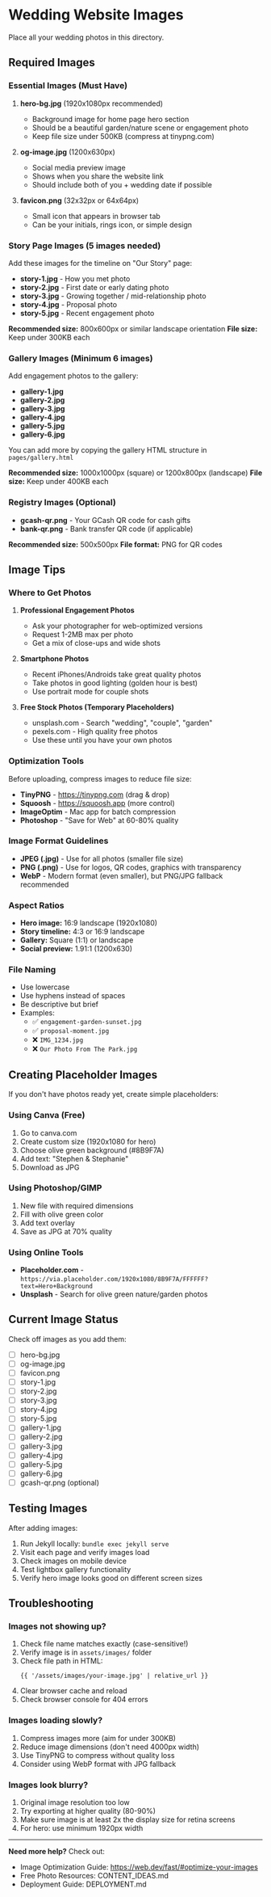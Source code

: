 # Wedding Website Images

Place all your wedding photos in this directory.

## Required Images

### Essential Images (Must Have)

1. **hero-bg.jpg** (1920x1080px recommended)
   - Background image for home page hero section
   - Should be a beautiful garden/nature scene or engagement photo
   - Keep file size under 500KB (compress at tinypng.com)

2. **og-image.jpg** (1200x630px)
   - Social media preview image
   - Shows when you share the website link
   - Should include both of you + wedding date if possible

3. **favicon.png** (32x32px or 64x64px)
   - Small icon that appears in browser tab
   - Can be your initials, rings icon, or simple design

### Story Page Images (5 images needed)

Add these images for the timeline on "Our Story" page:

- **story-1.jpg** - How you met photo
- **story-2.jpg** - First date or early dating photo
- **story-3.jpg** - Growing together / mid-relationship photo
- **story-4.jpg** - Proposal photo
- **story-5.jpg** - Recent engagement photo

**Recommended size:** 800x600px or similar landscape orientation
**File size:** Keep under 300KB each

### Gallery Images (Minimum 6 images)

Add engagement photos to the gallery:

- **gallery-1.jpg**
- **gallery-2.jpg**
- **gallery-3.jpg**
- **gallery-4.jpg**
- **gallery-5.jpg**
- **gallery-6.jpg**

You can add more by copying the gallery HTML structure in `pages/gallery.html`

**Recommended size:** 1000x1000px (square) or 1200x800px (landscape)
**File size:** Keep under 400KB each

### Registry Images (Optional)

- **gcash-qr.png** - Your GCash QR code for cash gifts
- **bank-qr.png** - Bank transfer QR code (if applicable)

**Recommended size:** 500x500px
**File format:** PNG for QR codes

## Image Tips

### Where to Get Photos

1. **Professional Engagement Photos**
   - Ask your photographer for web-optimized versions
   - Request 1-2MB max per photo
   - Get a mix of close-ups and wide shots

2. **Smartphone Photos**
   - Recent iPhones/Androids take great quality photos
   - Take photos in good lighting (golden hour is best)
   - Use portrait mode for couple shots

3. **Free Stock Photos (Temporary Placeholders)**
   - unsplash.com - Search "wedding", "couple", "garden"
   - pexels.com - High quality free photos
   - Use these until you have your own photos

### Optimization Tools

Before uploading, compress images to reduce file size:

- **TinyPNG** - https://tinypng.com (drag & drop)
- **Squoosh** - https://squoosh.app (more control)
- **ImageOptim** - Mac app for batch compression
- **Photoshop** - "Save for Web" at 60-80% quality

### Image Format Guidelines

- **JPEG (.jpg)** - Use for all photos (smaller file size)
- **PNG (.png)** - Use for logos, QR codes, graphics with transparency
- **WebP** - Modern format (even smaller), but PNG/JPG fallback recommended

### Aspect Ratios

- **Hero image:** 16:9 landscape (1920x1080)
- **Story timeline:** 4:3 or 16:9 landscape
- **Gallery:** Square (1:1) or landscape
- **Social preview:** 1.91:1 (1200x630)

### File Naming

- Use lowercase
- Use hyphens instead of spaces
- Be descriptive but brief
- Examples:
  - ✅ `engagement-garden-sunset.jpg`
  - ✅ `proposal-moment.jpg`
  - ❌ `IMG_1234.jpg`
  - ❌ `Our Photo From The Park.jpg`

## Creating Placeholder Images

If you don't have photos ready yet, create simple placeholders:

### Using Canva (Free)

1. Go to canva.com
2. Create custom size (1920x1080 for hero)
3. Choose olive green background (#8B9F7A)
4. Add text: "Stephen & Stephanie"
5. Download as JPG

### Using Photoshop/GIMP

1. New file with required dimensions
2. Fill with olive green color
3. Add text overlay
4. Save as JPG at 70% quality

### Using Online Tools

- **Placeholder.com** - `https://via.placeholder.com/1920x1080/8B9F7A/FFFFFF?text=Hero+Background`
- **Unsplash** - Search for olive green nature/garden photos

## Current Image Status

Check off images as you add them:

- [ ] hero-bg.jpg
- [ ] og-image.jpg
- [ ] favicon.png
- [ ] story-1.jpg
- [ ] story-2.jpg
- [ ] story-3.jpg
- [ ] story-4.jpg
- [ ] story-5.jpg
- [ ] gallery-1.jpg
- [ ] gallery-2.jpg
- [ ] gallery-3.jpg
- [ ] gallery-4.jpg
- [ ] gallery-5.jpg
- [ ] gallery-6.jpg
- [ ] gcash-qr.png (optional)

## Testing Images

After adding images:

1. Run Jekyll locally: `bundle exec jekyll serve`
2. Visit each page and verify images load
3. Check images on mobile device
4. Test lightbox gallery functionality
5. Verify hero image looks good on different screen sizes

## Troubleshooting

### Images not showing up?

1. Check file name matches exactly (case-sensitive!)
2. Verify image is in `assets/images/` folder
3. Check file path in HTML:
   ```liquid
   {{ '/assets/images/your-image.jpg' | relative_url }}
   ```
4. Clear browser cache and reload
5. Check browser console for 404 errors

### Images loading slowly?

1. Compress images more (aim for under 300KB)
2. Reduce image dimensions (don't need 4000px width)
3. Use TinyPNG to compress without quality loss
4. Consider using WebP format with JPG fallback

### Images look blurry?

1. Original image resolution too low
2. Try exporting at higher quality (80-90%)
3. Make sure image is at least 2x the display size for retina screens
4. For hero: use minimum 1920px width

---

**Need more help?** Check out:
- Image Optimization Guide: https://web.dev/fast/#optimize-your-images
- Free Photo Resources: CONTENT_IDEAS.md
- Deployment Guide: DEPLOYMENT.md


